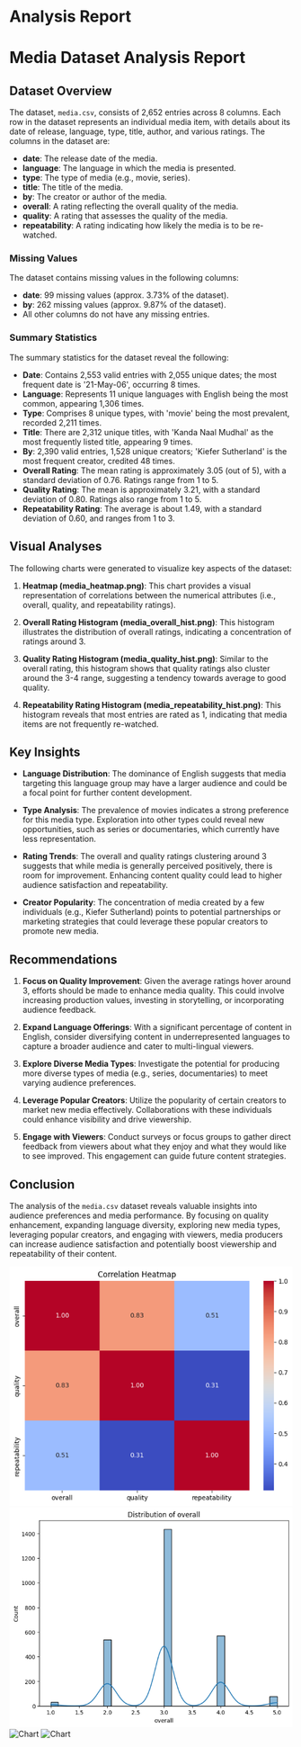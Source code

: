 # Analysis Report

# Media Dataset Analysis Report

## Dataset Overview

The dataset, `media.csv`, consists of 2,652 entries across 8 columns. Each row in the dataset represents an individual media item, with details about its date of release, language, type, title, author, and various ratings. The columns in the dataset are:

- **date**: The release date of the media.
- **language**: The language in which the media is presented.
- **type**: The type of media (e.g., movie, series).
- **title**: The title of the media.
- **by**: The creator or author of the media.
- **overall**: A rating reflecting the overall quality of the media.
- **quality**: A rating that assesses the quality of the media.
- **repeatability**: A rating indicating how likely the media is to be re-watched.

### Missing Values

The dataset contains missing values in the following columns:

- **date**: 99 missing values (approx. 3.73% of the dataset).
- **by**: 262 missing values (approx. 9.87% of the dataset).
- All other columns do not have any missing entries.

### Summary Statistics

The summary statistics for the dataset reveal the following:

- **Date**: Contains 2,553 valid entries with 2,055 unique dates; the most frequent date is '21-May-06', occurring 8 times. 
- **Language**: Represents 11 unique languages with English being the most common, appearing 1,306 times.
- **Type**: Comprises 8 unique types, with 'movie' being the most prevalent, recorded 2,211 times.
- **Title**: There are 2,312 unique titles, with 'Kanda Naal Mudhal' as the most frequently listed title, appearing 9 times.
- **By**: 2,390 valid entries, 1,528 unique creators; 'Kiefer Sutherland' is the most frequent creator, credited 48 times.
- **Overall Rating**: The mean rating is approximately 3.05 (out of 5), with a standard deviation of 0.76. Ratings range from 1 to 5.
- **Quality Rating**: The mean is approximately 3.21, with a standard deviation of 0.80. Ratings also range from 1 to 5.
- **Repeatability Rating**: The average is about 1.49, with a standard deviation of 0.60, and ranges from 1 to 3.

## Visual Analyses

The following charts were generated to visualize key aspects of the dataset:

1. **Heatmap (media_heatmap.png)**: This chart provides a visual representation of correlations between the numerical attributes (i.e., overall, quality, and repeatability ratings). 

2. **Overall Rating Histogram (media_overall_hist.png)**: This histogram illustrates the distribution of overall ratings, indicating a concentration of ratings around 3. 

3. **Quality Rating Histogram (media_quality_hist.png)**: Similar to the overall rating, this histogram shows that quality ratings also cluster around the 3-4 range, suggesting a tendency towards average to good quality.

4. **Repeatability Rating Histogram (media_repeatability_hist.png)**: This histogram reveals that most entries are rated as 1, indicating that media items are not frequently re-watched.

## Key Insights

- **Language Distribution**: The dominance of English suggests that media targeting this language group may have a larger audience and could be a focal point for further content development.
  
- **Type Analysis**: The prevalence of movies indicates a strong preference for this media type. Exploration into other types could reveal new opportunities, such as series or documentaries, which currently have less representation.

- **Rating Trends**: The overall and quality ratings clustering around 3 suggests that while media is generally perceived positively, there is room for improvement. Enhancing content quality could lead to higher audience satisfaction and repeatability.

- **Creator Popularity**: The concentration of media created by a few individuals (e.g., Kiefer Sutherland) points to potential partnerships or marketing strategies that could leverage these popular creators to promote new media.

## Recommendations

1. **Focus on Quality Improvement**: Given the average ratings hover around 3, efforts should be made to enhance media quality. This could involve increasing production values, investing in storytelling, or incorporating audience feedback.

2. **Expand Language Offerings**: With a significant percentage of content in English, consider diversifying content in underrepresented languages to capture a broader audience and cater to multi-lingual viewers.

3. **Explore Diverse Media Types**: Investigate the potential for producing more diverse types of media (e.g., series, documentaries) to meet varying audience preferences.

4. **Leverage Popular Creators**: Utilize the popularity of certain creators to market new media effectively. Collaborations with these individuals could enhance visibility and drive viewership.

5. **Engage with Viewers**: Conduct surveys or focus groups to gather direct feedback from viewers about what they enjoy and what they would like to see improved. This engagement can guide future content strategies.

## Conclusion

The analysis of the `media.csv` dataset reveals valuable insights into audience preferences and media performance. By focusing on quality enhancement, expanding language diversity, exploring new media types, leveraging popular creators, and engaging with viewers, media producers can increase audience satisfaction and potentially boost viewership and repeatability of their content.

![Chart](./media_heatmap.png)
![Chart](./media_overall_hist.png)
![Chart](./media_quality_hist.png)
![Chart](./media_repeatability_hist.png)
